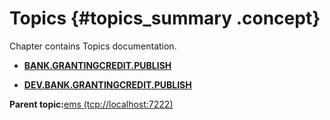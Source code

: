 # Topics {#topics_summary .concept}

Chapter contains Topics documentation.

-   **[BANK.GRANTINGCREDIT.PUBLISH](../../../../../../modules/emsdemo_Enterprise/dita/servers/ems/Topics/BANK.GRANTINGCREDIT.PUBLISH.topic.md)**  

-   **[DEV.BANK.GRANTINGCREDIT.PUBLISH](../../../../../../modules/emsdemo_Enterprise/dita/servers/ems/Topics/DEV.BANK.GRANTINGCREDIT.PUBLISH.topic.md)**  


**Parent topic:**[ems \(tcp://localhost:7222\)](../../../../../../modules/emsdemo_Enterprise/dita/servers/ems/ems.server.md)

